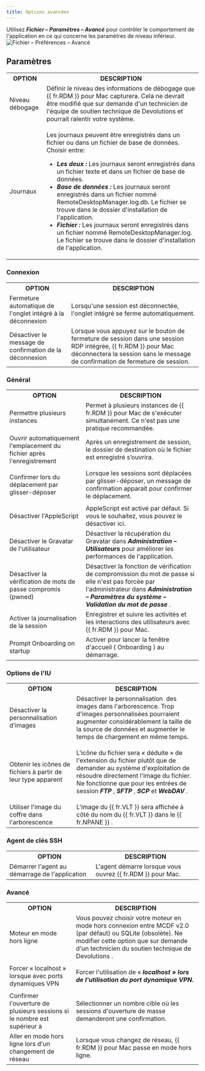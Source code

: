 ```yaml
---
title: Options avancées
---
```

Utilisez ***Fichier – Paramètres – Avancé*** pour contrôler le comportement de l&apos;application en ce qui concerne les paramètres de niveau inférieur.  
![Fichier – Préférences – Avancé](/img/fr/rdm/mac/clip4204.png) 

## Paramètres 
<table>
	<tr>
		<th>
OPTION 
		</th>
		<th>
DESCRIPTION 
		</th>
	</tr>
	<tr>
		<td>
Niveau débogage 
		</td>
		<td>
Définir le niveau des informations de débogage que {{ fr.RDM }} pour Mac capturera. Cela ne devrait être modifié que sur demande d&apos;un technicien de l&apos;équipe de soutien technique de Devolutions et pourrait ralentir votre système. 
		</td>
	</tr>
	<tr>
		<td>
Journaux 
		</td>
		<td>

Les journaux peuvent être enregistrés dans un fichier ou dans un fichier de base de données. Choisir entre:  

* ***Les deux :*** Les journaux seront enregistrés dans un fichier texte et dans un fichier de base de données. 
* ***Base de données :*** Les journaux seront enregistrés dans un fichier nommé RemoteDesktopManager.log.db. Le fichier se trouve dans le dossier d&apos;installation de l&apos;application. 
* ***Fichier :*** Les journaux seront enregistrés dans un fichier nommé RemoteDesktopManager.log. Le fichier se trouve dans le dossier d&apos;installation de l&apos;application. 
		</td>
	</tr>
</table>

### Connexion 

<table>
	<tr>
		<th>
OPTION 
		</th>
		<th>
DESCRIPTION 
		</th>
	</tr>
	<tr>
		<td>
Fermeture automatique de l&apos;onglet intégré à la déconnexion 
		</td>
		<td>
Lorsqu&apos;une session est déconnectée, l&apos;onglet intégré se ferme automatiquement. 
		</td>
	</tr>
	<tr>
		<td>
Désactiver le message de confirmation de la déconnexion 
		</td>
		<td>
Lorsque vous appuyez sur le bouton de fermeture de session dans une session RDP intégrée, {{ fr.RDM }} pour Mac déconnectera la session sans le message de confirmation de fermeture de session. 
		</td>
	</tr>
</table>

### Général 

<table>
	<tr>
		<th>
OPTION 
		</th>
		<th>
DESCRIPTION 
		</th>
	</tr>
	<tr>
		<td>
Permettre plusieurs instances 
		</td>
		<td>
Permet à plusieurs instances de {{ fr.RDM }} pour Mac de s&apos;exécuter simultanément. Ce n&apos;est pas une pratique recommandée. 
		</td>
	</tr>
	<tr>
		<td>
Ouvrir automatiquement l&apos;emplacement du fichier après l&apos;enregistrement 
		</td>
		<td>
Après un enregistrement de session, le dossier de destination où le fichier est enregistré s’ouvrira. 
		</td>
	</tr>
	<tr>
		<td>

Confirmer lors du déplacement par glisser-déposer 
		</td>
		<td>
Lorsque les sessions sont déplacées par glisser-déposer, un message de confirmation apparaît pour confirmer le déplacement. 
		</td>
	</tr>
	<tr>
		<td>
Désactiver l&apos;AppleScript 
		</td>
		<td>
AppleScript est activé par défaut. Si vous le souhaitez, vous pouvez le désactiver ici. 
		</td>
	</tr>
	<tr>
		<td>
Désactiver le Gravatar de l&apos;utilisateur 
		</td>
		<td>
Désactiver la récupération du Gravatar dans ***Administration – Utilisateurs*** pour améliorer les performances de l&apos;application. 
		</td>
	</tr>
	<tr>
		<td>
Désactiver la vérification de mots de passe compromis (pwned) 
		</td>
		<td>
Désactiver la fonction de vérification de compromission du mot de passe si elle n&apos;est pas forcée par l&apos;administrateur dans ***Administration – Paramètres du système – Validation du mot de passe*** . 
		</td>
	</tr>
	<tr>
		<td>
Activer la journalisation de la session 
		</td>
		<td>
Enregistrer et suivre les activités et les interactions des utilisateurs avec {{ fr.RDM }} pour Mac. 
		</td>
	</tr>
	<tr>
		<td>
Prompt Onboarding on startup 
		</td>
		<td>
Activer pour lancer la fenêtre d&apos;accueil ( Onboarding ) au démarrage. 
		</td>
	</tr>
</table>

### Options de l&apos;IU 

<table>
	<tr>
		<th>
OPTION 
		</th>
		<th>
DESCRIPTION 
		</th>
	</tr>
	<tr>
		<td>
Désactiver la personnalisation d&apos;images 
		</td>
		<td>
Désactiver la personnalisation &#160;des images dans l&apos;arborescence. Trop d&apos;images personnalisées pourraient augmenter considérablement la taille de la source de données et augmenter le temps de chargement en même temps. 
		</td>
	</tr>
	<tr>
		<td>
Obtenir les icônes de fichiers à partir de leur type apparent 
		</td>
		<td>

L&apos;icône du fichier sera « déduite » de l&apos;extension du fichier plutôt que de demander au système d&apos;exploitation de résoudre directement l&apos;image du fichier. Ne fonctionne que pour les entrées de session ***FTP*** , ***SFTP*** , ***SCP*** et ***WebDAV*** . 
		</td>
	</tr>
	<tr>
		<td>
Utiliser l&apos;image du coffre dans l&apos;arborescence 
		</td>
		<td>
L&apos;image du {{ fr.VLT }} sera affichée à côté du nom du {{ fr.VLT }} dans le {{ fr.NPANE }} . 
		</td>
	</tr>
</table>

### Agent de clés SSH 

<table>
	<tr>
		<th>
OPTION 
		</th>
		<th>
DESCRIPTION 
		</th>
	</tr>
	<tr>
		<td>
Démarrer l&apos;agent au démarrage de l&apos;application 
		</td>
		<td>
L&apos;agent démarre lorsque vous ouvrez {{ fr.RDM }} pour Mac. 
		</td>
	</tr>
</table>

### Avancé 

<table>
	<tr>
		<th>
OPTION 
		</th>
		<th>
DESCRIPTION 
		</th>
	</tr>
	<tr>
		<td>
Moteur en mode hors ligne 
		</td>
		<td>
Vous pouvez choisir votre moteur en mode hors connexion entre MCDF v2.0 (par défaut) ou SQLite (obsolète). Ne modifier cette option que sur demande d&apos;un technicien du soutien technique de Devolutions . 
		</td>
	</tr>
	<tr>
		<td>
Forcer « localhost » lorsque avec ports dynamiques VPN 
		</td>
		<td>
		
Forcer l&apos;utilisation de « ***localhost*** ***» lors de l&apos;utilisation du port dynamique VPN.*** 
		</td>
	</tr>
	<tr>
		<td>
Confirmer l&apos;ouverture de plusieurs sessions si le nombre est supérieur à 
		</td>
		<td>
Sélectionner un nombre cible où les sessions d&apos;ouverture de masse demanderont une confirmation. 
		</td>
	</tr>
	<tr>
		<td>
Aller en mode hors ligne lors d&apos;un changement de réseau 
		</td>
		<td>
Lorsque vous changez de réseau, {{ fr.RDM }} pour Mac passe en mode hors ligne. 
		</td>
	</tr>
</table>


